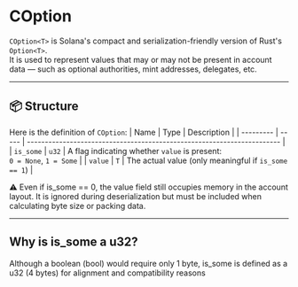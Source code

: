 # COption

`COption<T>` is Solana's compact and serialization-friendly version of Rust's `Option<T>`.  
It is used to represent values that may or may not be present in account data — such as optional authorities, mint addresses, delegates, etc.

---

## 📦 Structure

Here is the definition of `COption`:
| Name      | Type  | Description                                                             |
| --------- | ----- | ----------------------------------------------------------------------- |
| `is_some` | `u32` | A flag indicating whether `value` is present:<br>`0 = None`, `1 = Some` |
| `value`   | `T`   | The actual value (only meaningful if `is_some == 1`)                    |

⚠️ Even if is_some == 0, the value field still occupies memory in the account layout.
It is ignored during deserialization but must be included when calculating byte size or packing data.

---

## Why is is_some a u32?

Although a boolean (bool) would require only 1 byte, is_some is defined as a u32 (4 bytes) for alignment and compatibility reasons